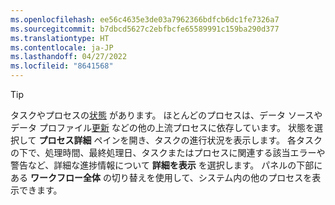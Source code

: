 ```yaml
---
ms.openlocfilehash: ee56c4635e3de03a7962366bdfcb6dc1fe7326a7
ms.sourcegitcommit: b7dbcd5627c2ebfbcfe65589991c159ba290d377
ms.translationtype: HT
ms.contentlocale: ja-JP
ms.lasthandoff: 04/27/2022
ms.locfileid: "8641568"
---
```

> [!TIP] 
> タスクやプロセスの[状態](../system.md#status-definitions) があります。 ほとんどのプロセスは、データ ソースやデータ プロファイル[更新](../system.md#refresh-processes) などの他の上流プロセスに依存しています。 状態を選択して **プロセス詳細** ペインを開き、タスクの進行状況を表示します。 各タスクの下で、処理時間、最終処理日、タスクまたはプロセスに関連する該当エラーや警告など、詳細な進捗情報について **詳細を表示** を選択します。 パネルの下部にある **ワークフロー全体** の切り替えを使用して、システム内の他のプロセスを表示できます。
